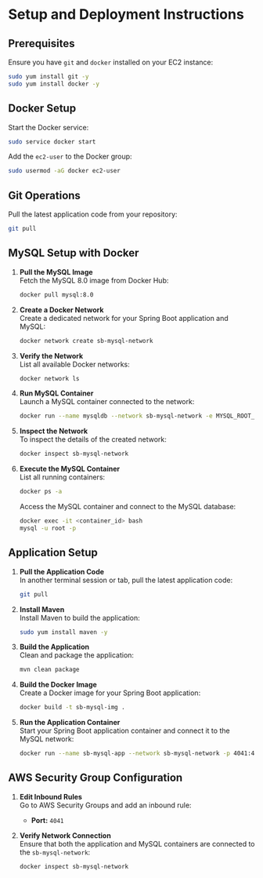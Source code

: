 
# Setup and Deployment Instructions

## Prerequisites

Ensure you have `git` and `docker` installed on your EC2 instance:

```bash
sudo yum install git -y
sudo yum install docker -y
```

## Docker Setup

Start the Docker service:

```bash
sudo service docker start
```

Add the `ec2-user` to the Docker group:

```bash
sudo usermod -aG docker ec2-user
```

## Git Operations

Pull the latest application code from your repository:

```bash
git pull
```

## MySQL Setup with Docker

1. **Pull the MySQL Image**  
   Fetch the MySQL 8.0 image from Docker Hub:

   ```bash
   docker pull mysql:8.0
   ```

2. **Create a Docker Network**  
   Create a dedicated network for your Spring Boot application and MySQL:

   ```bash
   docker network create sb-mysql-network
   ```

3. **Verify the Network**  
   List all available Docker networks:

   ```bash
   docker network ls
   ```

4. **Run MySQL Container**  
   Launch a MySQL container connected to the network:

   ```bash
   docker run --name mysqldb --network sb-mysql-network -e MYSQL_ROOT_PASSWORD=root -e MYSQL_DATABASE=database_name -d mysql:8.0
   ```

5. **Inspect the Network**  
   To inspect the details of the created network:

   ```bash
   docker inspect sb-mysql-network
   ```

6. **Execute the MySQL Container**  
   List all running containers:

   ```bash
   docker ps -a
   ```

   Access the MySQL container and connect to the MySQL database:

   ```bash
   docker exec -it <container_id> bash
   mysql -u root -p
   ```

## Application Setup

1. **Pull the Application Code**  
   In another terminal session or tab, pull the latest application code:

   ```bash
   git pull
   ```

2. **Install Maven**  
   Install Maven to build the application:

   ```bash
   sudo yum install maven -y
   ```

3. **Build the Application**  
   Clean and package the application:

   ```bash
   mvn clean package
   ```

4. **Build the Docker Image**  
   Create a Docker image for your Spring Boot application:

   ```bash
   docker build -t sb-mysql-img .
   ```

5. **Run the Application Container**  
   Start your Spring Boot application container and connect it to the MySQL network:

   ```bash
   docker run --name sb-mysql-app --network sb-mysql-network -p 4041:4041 -d sb-mysql-img
   ```

## AWS Security Group Configuration

1. **Edit Inbound Rules**  
   Go to AWS Security Groups and add an inbound rule:

   - **Port:** `4041`

2. **Verify Network Connection**  
   Ensure that both the application and MySQL containers are connected to the `sb-mysql-network`:

   ```bash
   docker inspect sb-mysql-network
   ```
